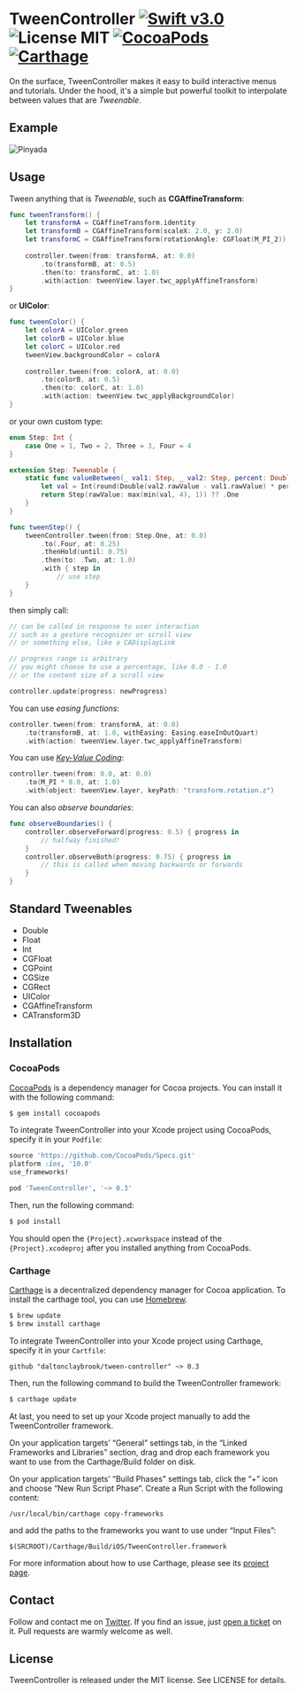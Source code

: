 # TweenController [![Swift v3.0](https://img.shields.io/badge/Swift-v3.0-orange.svg)](https://swift.org) ![License MIT](https://img.shields.io/badge/license-MIT-lightgrey.svg) [![CocoaPods](https://img.shields.io/badge/pod-v0.3.0-blue.svg)](https://cocoapods.org) [![Carthage](https://img.shields.io/badge/Carthage-compatible-green.svg)](https://github.com/Carthage/Carthage)

On the surface, TweenController makes it easy to build interactive menus and tutorials. Under the hood, it's a simple but powerful toolkit to interpolate between values that are *Tweenable*.

## Example
![Pinyada](https://raw.githubusercontent.com/daltonclaybrook/tween-controller/master/example.gif)

## Usage

Tween anything that is *Tweenable*, such as **CGAffineTransform**:

``` swift
func tweenTransform() {
    let transformA = CGAffineTransform.identity
    let transformB = CGAffineTransform(scaleX: 2.0, y: 2.0)
    let transformC = CGAffineTransform(rotationAngle: CGFloat(M_PI_2))
        
    controller.tween(from: transformA, at: 0.0)
        .to(transformB, at: 0.5)
        .then(to: transformC, at: 1.0)
        .with(action: tweenView.layer.twc_applyAffineTransform)
}
```
or **UIColor**:

``` swift
func tweenColor() {
    let colorA = UIColor.green
    let colorB = UIColor.blue
    let colorC = UIColor.red
    tweenView.backgroundColor = colorA
    
    controller.tween(from: colorA, at: 0.0)
        .to(colorB, at: 0.5)
        .then(to: colorC, at: 1.0)
        .with(action: tweenView.twc_applyBackgroundColor)
}
```
or your own custom type:

``` swift
enum Step: Int {
    case One = 1, Two = 2, Three = 3, Four = 4
}

extension Step: Tweenable {
    static func valueBetween(_ val1: Step, _ val2: Step, percent: Double) -> Step {
        let val = Int(round(Double(val2.rawValue - val1.rawValue) * percent + Double(val1.rawValue)))
        return Step(rawValue: max(min(val, 4), 1)) ?? .One
    }
}

func tweenStep() {
    tweenController.tween(from: Step.One, at: 0.0)
        .to(.Four, at: 0.25)
        .thenHold(until: 0.75)
        .then(to: .Two, at: 1.0)
        .with { step in
            // use step
    }
}
```

then simply call:

``` swift
// can be called in response to user interaction
// such as a gesture recognizer or scroll view
// or something else, like a CADisplayLink

// progress range is arbitrary
// you might choose to use a percentage, like 0.0 - 1.0
// or the content size of a scroll view

controller.update(progress: newProgress)
```

You can use *easing functions*:

``` swift
controller.tween(from: transformA, at: 0.0)
	.to(transformB, at: 1.0, withEasing: Easing.easeInOutQuart)
	.with(action: tweenView.layer.twc_applyAffineTransform)
```

You can use *[Key-Value Coding](https://developer.apple.com/library/ios/documentation/Cocoa/Conceptual/CoreAnimation_guide/Key-ValueCodingExtensions/Key-ValueCodingExtensions.html)*:

``` swift
controller.tween(from: 0.0, at: 0.0)
    .to(M_PI * 8.0, at: 1.0)
    .with(object: tweenView.layer, keyPath: "transform.rotation.z")
```

You can also *observe boundaries*:

``` swift
func observeBoundaries() {
    controller.observeForward(progress: 0.5) { progress in
        // halfway finished!
    }
    controller.observeBoth(progress: 0.75) { progress in
        // this is called when moving backwards or forwards
    }
}
```

## Standard Tweenables


* Double
* Float
* Int
* CGFloat
* CGPoint
* CGSize
* CGRect
* UIColor
* CGAffineTransform
* CATransform3D

## Installation

### CocoaPods

[CocoaPods](http://cocoapods.org) is a dependency manager for Cocoa projects. You can install it with the following command:

``` bash
$ gem install cocoapods
```


To integrate TweenController into your Xcode project using CocoaPods, specify it in your `Podfile`:

``` ruby
source 'https://github.com/CocoaPods/Specs.git'
platform :ios, '10.0'
use_frameworks!

pod 'TweenController', '~> 0.3'
```

Then, run the following command:

``` bash
$ pod install
```

You should open the `{Project}.xcworkspace` instead of the `{Project}.xcodeproj` after you installed anything from CocoaPods.

### Carthage

[Carthage](https://github.com/Carthage/Carthage) is a decentralized dependency manager for Cocoa application. To install the carthage tool, you can use [Homebrew](http://brew.sh).

``` bash
$ brew update
$ brew install carthage
```

To integrate TweenController into your Xcode project using Carthage, specify it in your `Cartfile`:

``` ogdl
github "daltonclaybrook/tween-controller" ~> 0.3
```

Then, run the following command to build the TweenController framework:

``` bash
$ carthage update

```

At last, you need to set up your Xcode project manually to add the TweenController framework.

On your application targets’ “General” settings tab, in the “Linked Frameworks and Libraries” section, drag and drop each framework you want to use from the Carthage/Build folder on disk.

On your application targets’ “Build Phases” settings tab, click the “+” icon and choose “New Run Script Phase”. Create a Run Script with the following content:

``` 
/usr/local/bin/carthage copy-frameworks
```

and add the paths to the frameworks you want to use under “Input Files”:

``` 
$(SRCROOT)/Carthage/Build/iOS/TweenController.framework
```

For more information about how to use Carthage, please see its [project page](https://github.com/Carthage/Carthage).


## Contact

Follow and contact me on [Twitter](http://twitter.com/daltonclaybrook). If you find an issue, just [open a ticket](https://github.com/daltonclaybrook/tween-controller/issues/new) on it. Pull requests are warmly welcome as well.

## License

TweenController is released under the MIT license. See LICENSE for details.
